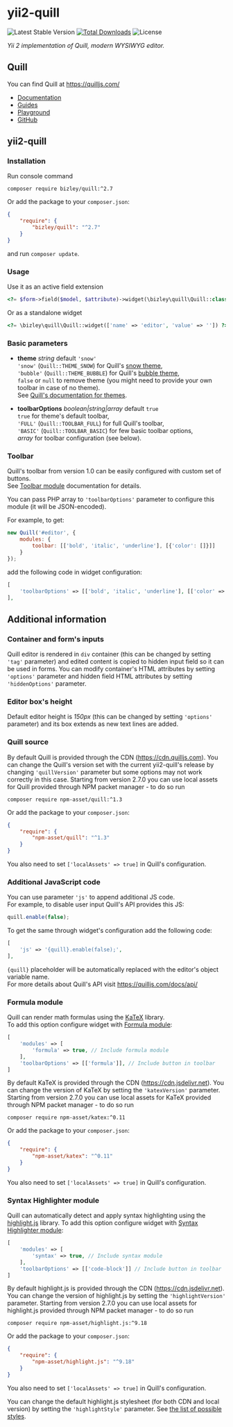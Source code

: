 # yii2-quill

![Latest Stable Version](https://img.shields.io/packagist/v/bizley/quill.svg)
[![Total Downloads](https://img.shields.io/packagist/dt/bizley/quill.svg)](https://packagist.org/packages/bizley/quill)
![License](https://img.shields.io/packagist/l/bizley/quill.svg)

*Yii 2 implementation of Quill, modern WYSIWYG editor.*

## Quill

You can find Quill at https://quilljs.com/  
- [Documentation](https://quilljs.com/docs/quickstart/)
- [Guides](https://quilljs.com/guides/why-quill/)
- [Playground](https://quilljs.com/playground/)
- [GitHub](https://github.com/quilljs/quill)

## yii2-quill

### Installation

Run console command

```
composer require bizley/quill:^2.7
```

Or add the package to your `composer.json`:

```json
{
    "require": {
        "bizley/quill": "^2.7"
    }
}
```

and run `composer update`.

### Usage

Use it as an active field extension  

```php
<?= $form->field($model, $attribute)->widget(\bizley\quill\Quill::class, []) ?>
```

Or as a standalone widget

```php  
<?= \bizley\quill\Quill::widget(['name' => 'editor', 'value' => '']) ?>
```

### Basic parameters

 - **theme** *string* default `'snow'`  
   `'snow'` (`Quill::THEME_SNOW`) for Quill's [snow theme](https://quilljs.com/docs/themes/#snow),  
   `'bubble'` (`Quill::THEME_BUBBLE`) for Quill's [bubble theme](https://quilljs.com/docs/themes/#bubble),  
   `false` or `null` to remove theme (you might need to provide your own toolbar in case of no theme).  
   See [Quill's documentation for themes](https://quilljs.com/docs/themes/).

 - **toolbarOptions** *boolean|string|array* default `true`  
   `true` for theme's default toolbar,  
   `'FULL'` (`Quill::TOOLBAR_FULL`) for full Quill's toolbar,  
   `'BASIC'` (`Quill::TOOLBAR_BASIC`) for few basic toolbar options,  
   *array* for toolbar configuration (see below).  

### Toolbar

Quill's toolbar from version 1.0 can be easily configured with custom set of buttons.  
See [Toolbar module](https://quilljs.com/docs/modules/toolbar/) documentation for details.

You can pass PHP array to `'toolbarOptions'` parameter to configure this module (it will be JSON-encoded).

For example, to get:

```js
new Quill('#editor', {
    modules: {
        toolbar: [['bold', 'italic', 'underline'], [{'color': []}]]
    }
});
```

add the following code in widget configuration:

```php
[
    'toolbarOptions' => [['bold', 'italic', 'underline'], [['color' => []]]],
],
```

## Additional information

### Container and form's inputs

Quill editor is rendered in `div` container (this can be changed by setting `'tag'` parameter) and edited content is 
copied to hidden input field so it can be used in forms. You can modify container's HTML attributes by setting 
`'options'` parameter and hidden field HTML attributes by setting `'hiddenOptions'` parameter. 

### Editor box's height

Default editor height is *150px* (this can be changed by setting `'options'` parameter) and its box extends as new text 
lines are added.

### Quill source

By default Quill is provided through the CDN (https://cdn.quilljs.com). You can change the Quill's version set with the 
current yii2-quill's release by changing `'quillVersion'` parameter but some options may not work correctly in this case. 
Starting from version 2.7.0 you can use local assets for Quill provided through NPM packet manager - to do 
so run

```
composer require npm-asset/quill:^1.3
```

Or add the package to your `composer.json`:

```json
{
    "require": {
        "npm-asset/quill": "^1.3"
    }
}
```

You also need to set `['localAssets' => true]` in Quill's configuration.

### Additional JavaScript code

You can use parameter `'js'` to append additional JS code.  
For example, to disable user input Quill's API provides this JS:

```js
quill.enable(false);
```

To get the same through widget's configuration add the following code:

```php
[
    'js' => '{quill}.enable(false);',
],
```

`{quill}` placeholder will be automatically replaced with the editor's object variable name.  
For more details about Quill's API visit https://quilljs.com/docs/api/

### Formula module

Quill can render math formulas using the [KaTeX](https://khan.github.io/KaTeX/) library.  
To add this option configure widget with [Formula module](https://quilljs.com/docs/modules/formula/):

```php
[
    'modules' => [
        'formula' => true, // Include formula module
    ],
    'toolbarOptions' => [['formula']], // Include button in toolbar
]
```

By default KaTeX is provided through the CDN (https://cdn.jsdelivr.net). You can change the version of KaTeX by setting 
the `'katexVersion'` parameter. Starting from version 2.7.0 you can use local assets for KaTeX provided through NPM 
packet manager - to do so run

```
composer require npm-asset/katex:^0.11
```

Or add the package to your `composer.json`:

```json
{
    "require": {
        "npm-asset/katex": "^0.11"
    }
}
```

You also need to set `['localAssets' => true]` in Quill's configuration.

### Syntax Highlighter module

Quill can automatically detect and apply syntax highlighting using the [highlight.js](https://highlightjs.org/) library.
To add this option configure widget with [Syntax Highlighter module](https://quilljs.com/docs/modules/syntax/):

```php
[
    'modules' => [
        'syntax' => true, // Include syntax module
    ],
    'toolbarOptions' => [['code-block']] // Include button in toolbar
]
```

By default highlight.js is provided through the CDN (https://cdn.jsdelivr.net). You can change the version of 
highlight.js by setting the `'highlightVersion'` parameter. Starting from version 2.7.0 you can use local assets for 
highlight.js provided through NPM packet manager - to do so run

```
composer require npm-asset/highlight.js:^9.18
```

Or add the package to your `composer.json`:

```json
{
    "require": {
        "npm-asset/highlight.js": "^9.18"
    }
}
```

You also need to set `['localAssets' => true]` in Quill's configuration.

You can change the default highlight.js stylesheet (for both CDN and local version) by setting the `'highlightStyle'` 
parameter. See [the list of possible styles](https://github.com/isagalaev/highlight.js/tree/master/src/styles).
